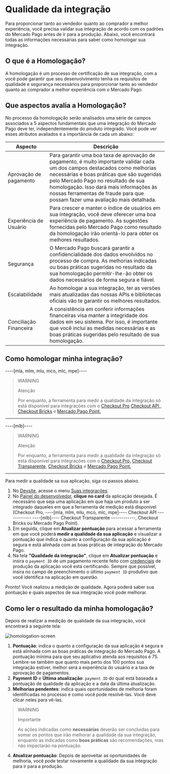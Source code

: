 # Qualidade da integração

Para proporcionar tanto ao vendedor quanto ao comprador a melhor experiência, você precisa validar sua integração de acordo com os padrões do Mercado Pago antes de ir para a produção.
Abaixo, você encontrará todas as informações necessárias para saber como homologar sua integração.

## O que é a Homologação?

A homologação é um processo de certificação de sua integração, com a você pode garantir que seu desenvolvimento tenha os requisitos de qualidade e segurança necessários para proporcionar tanto ao vendedor quanto ao comprador a melhor experiência com o Mercado Pago.

## Que aspectos avalia a Homologação?
No processo da homologação serão analisados ​​uma série de campos associados a 5 aspectos fundamentais que uma integração do Mercado Pago deve ter, independentemente do produto integrado. 
Você pode ver esses atributos avaliados e a importância de cada um abaixo:

| **Aspecto**                  | **Descrição**                                                                                                                                                                                                                                                                                                                                     |
|--------------------------|-----------------------------------------------------------------------------------------------------------------------------------------------------------------------------------------------------------------------------------------------------------------------------------------------------------------------------------------------|
|   Aprovação de pagamento | Para garantir uma boa taxa de aprovação de pagamento, é muito importante validar cada um dos campos destacados como melhorias necessárias e boas práticas que são sugeridas pelo Mercado Pago no resultado de sua homologação. Isso dará mais informações às nossas ferramentas de fraude para que possam fazer uma avaliação mais detalhada. |
| Experiência de Usuário   | Para crescer e manter o índice de usuários em sua integração, você deve oferecer uma boa experiência de pagamento. As sugestões fornecidas pelo Mercado Pago como resultado da homologação irão orientá-lo para obter os melhores resultados.                                                                                                 |
| Segurança                | O Mercado Pago buscará garantir a confidencialidade dos dados envolvidos no processo de compra. As melhorias indicadas ou boas práticas sugeridas no resultado da sua homologação permitir-lhe-ão obter os dados necessários de forma segura e fiável.                                                                                        |
| Escalabilidade           | Ao homologar a sua integração, ter as versões mais atualizadas das nossas APIs e bibliotecas oficiais vão te garantir os melhores resultados.                                                                                                                                                                                                 |
| Conciliação Financeira   | A consistência em conferir informações financeiras visa manter a integridade dos dados em seu sistema. Por isso, é importante que você inclui as medidas necessárias e as boas práticas sugeridas pelo resultado de sua homologação.                                                                                                          |

## Como homologar minha integração?

----[mla, mlm, mlu, mco, mlc, mpe]---- 
> WARNING
>
> Atenção
>
> Por enquanto, a ferramenta para medir a qualidade da integração só está disponível para integrações com o [Checkout Pro](/developers/pt/docs/checkout-pro/landing) [Checkout API,](/developers/pt/docs/checkout-api/landing), [Checkout Bricks](/developers/pt/docs/checkout-bricks/landing) e [Mercado Pago Point.](/developers/pt/docs/mp-point/landing)

------------
----[mlb]---- 
> WARNING
>
> Atenção
>
> Por enquanto, a ferramenta para medir a qualidade da integração só está disponível para integrações com o [Checkout Pro,](/developers/pt/docs/checkout-pro/landing) [Checkout Transparente](/developers/pt/docs/checkout-api/landing), [Checkout Bricks](/developers/pt/docs/checkout-bricks/landing) e [Mercado Pago Point.](/developers/pt/docs/mp-point/landing)


------------

Para medir a qualidade sa sua aplicação, siga os passos abaixo.

1. No [Devsite](/developers/pt/docs), acesse o menu [Suas integrações](https://www.mercadopago.com.br/developers/panel/app).
2. No [Painel do desenvolvedor](https://www.mercadopago.com.br/developers/panel/app), **clique no card** da aplicação desejada. É necessário que seja uma aplicação em que haja um produto a ser integrado daqueles em que a ferramenta de medição está disponível (Checkout Pro, ----[mla, mlm, mlu, mco, mlc, mpe]---- Checkout API ------------ ----[mlb]---- Checkout Transparente ------------, Checkout Bricks ou Mercado Pago Point).
3. Em seguida, clique em **Atualizar pontuação** para acessar a ferramenta em que você poderá **medir a qualidade da sua aplicação** e visualizar a pontuação que indica o quanto a configuração da sua aplicação é segura e está alinhada com as boas práticas de integração do Mercado Pago. 
4. Na tela **"Qualidade da integração"**, clique em **Atualizar pontuação** e insira o `payment ID` de um pagamento recente feito com [credenciais](/developers/pt/guides/additional-content/credentials/credentials) de produção da aplicação você está certificando. Sempre que possível, insira no campo de preenchimento o último `payment ID` produtivo que você identifica na aplicação em questão.

Pronto! Você realizou a medição de qualidade. Agora poderá saber sua pontuação e quais aspectos de sua integração você pode melhorar.

## Como ler o resultado da minha homologação?

Depois de realizar a medição de qualidade da sua integração, você encontrará a seguinte tela:

![homologation-screen](/homologator/integration-quality-screen-pt.png)

1. **Pontuação**: indica o quanto a configuração da sua aplicação é segura e está alinhada com as boas práticas de integração do Mercado Pago. A pontuação mínima para que seu aplicativo atenda aos requisitos é 75. Lembre-se também que quanto mais perto dos 100 pontos sua integração estiver, melhor será a experiência do usuário e a taxa de aprovação de pagamentos.
2. **Payment ID** e **Última atualização**: `payment ID` do qual está baseada a pontuação de qualidade da aplicação e a data da última atualização.
3. **Melhorias pendentes**: indica quais oportunidades de melhoria foram identificadas no processo e como você pode resolvê-las. Você deve clicar neles para vê-las.

> WARNING
>
> Importante
>
> As ações indicadas como **necessárias** deverão ser concluidas para somar os pontos que irão melhorar a qualidade da sua integração, enquanto as indicadas como **boas práticas** são recomendações, mas não impactarão na pontuação.

4. **Atualizar pontuação**: Depois de aproveitar as oportunidades de melhoria, você pode testar novamente a qualidade da sua integração para ir para a produção.
